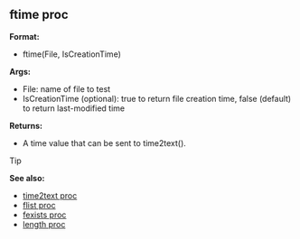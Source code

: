 ## ftime proc

**Format:**
+   ftime(File, IsCreationTime)
<!-- -->
**Args:**
+   File: name of file to test
+   IsCreationTime (optional): true to return file creation time, false
    (default) to return last-modified time
<!-- -->
**Returns:**
+   A time value that can be sent to time2text().

> [!TIP] 
> **See also:**
> +   [time2text proc](/ref/proc/time2text.md) 
> +   [flist proc](/ref/proc/flist.md) 
> +   [fexists proc](/ref/proc/fexists.md) 
> +   [length proc](/ref/proc/length.md) <!-- -->